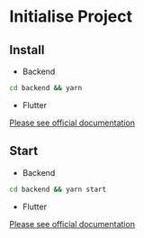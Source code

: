 # Initialise Project

## Install

- Backend 
```sh
cd backend && yarn
```

- Flutter 

[Please see official documentation](https://flutter.dev/docs/get-started/install)

## Start

- Backend 
```sh
cd backend && yarn start
```

- Flutter 

[Please see official documentation](https://flutter.dev/docs/get-started/test-drive?tab=vscode)
